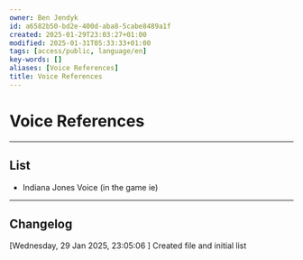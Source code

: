```yaml
---
owner: Ben Jendyk
id: a6582b50-bd2e-400d-aba8-5cabe8489a1f
created: 2025-01-29T23:03:27+01:00
modified: 2025-01-31T05:33:33+01:00
tags: [access/public, language/en]
key-words: []
aliases: [Voice References]
title: Voice References
---
```


# Voice References

---

## List

- Indiana Jones Voice (in the game ie)

---

## Changelog

[Wednesday, 29 Jan 2025, 23:05:06 ] Created file and initial list  
